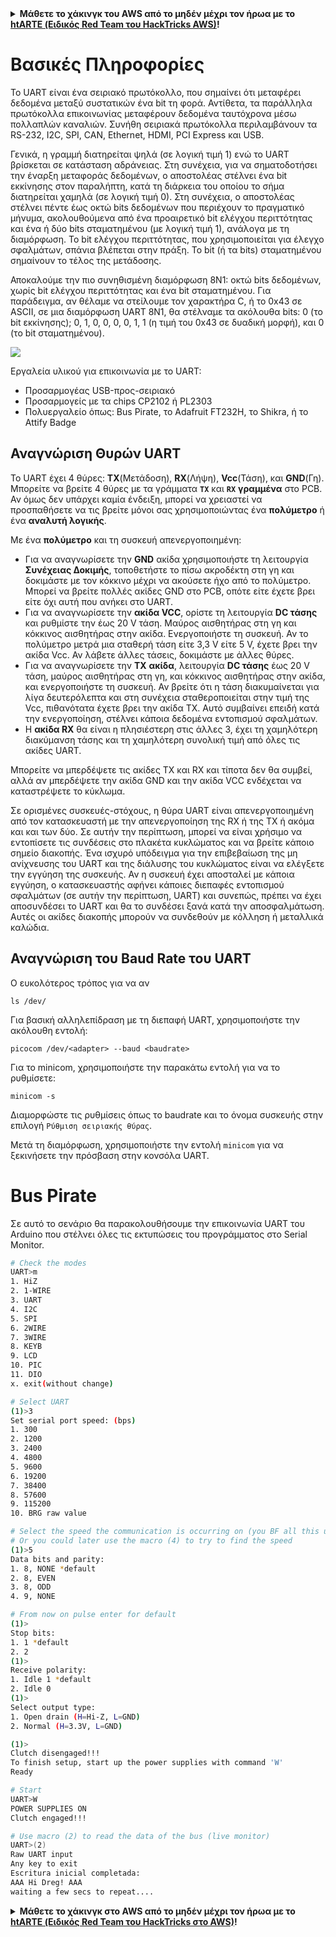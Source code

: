 <details>

<summary><strong>Μάθετε το χάκινγκ του AWS από το μηδέν μέχρι τον ήρωα με το</strong> <a href="https://training.hacktricks.xyz/courses/arte"><strong>htARTE (Ειδικός Red Team του HackTricks AWS)</strong></a><strong>!</strong></summary>

Άλλοι τρόποι υποστήριξης του HackTricks:

* Αν θέλετε να δείτε την **εταιρεία σας διαφημισμένη στο HackTricks** ή να **κατεβάσετε το HackTricks σε PDF** ελέγξτε τα [**ΣΧΕΔΙΑ ΣΥΝΔΡΟΜΗΣ**](https://github.com/sponsors/carlospolop)!
* Αποκτήστε το [**επίσημο PEASS & HackTricks swag**](https://peass.creator-spring.com)
* Ανακαλύψτε [**την Οικογένεια PEASS**](https://opensea.io/collection/the-peass-family), τη συλλογή μας από αποκλειστικά [**NFTs**](https://opensea.io/collection/the-peass-family)
* **Εγγραφείτε** στην 💬 [**ομάδα Discord**](https://discord.gg/hRep4RUj7f) ή στην [**ομάδα τηλεγραφήματος**](https://t.me/peass) ή **ακολουθήστε** μας στο **Twitter** 🐦 [**@carlospolopm**](https://twitter.com/hacktricks_live)**.**
* **Μοιραστείτε τα χάκινγκ κόλπα σας υποβάλλοντας PRs** στα [**HackTricks**](https://github.com/carlospolop/hacktricks) και [**HackTricks Cloud**](https://github.com/carlospolop/hacktricks-cloud) αποθετήρια του github.

</details>


# Βασικές Πληροφορίες

Το UART είναι ένα σειριακό πρωτόκολλο, που σημαίνει ότι μεταφέρει δεδομένα μεταξύ συστατικών ένα bit τη φορά. Αντίθετα, τα παράλληλα πρωτόκολλα επικοινωνίας μεταφέρουν δεδομένα ταυτόχρονα μέσω πολλαπλών καναλιών. Συνήθη σειριακά πρωτόκολλα περιλαμβάνουν τα RS-232, I2C, SPI, CAN, Ethernet, HDMI, PCI Express και USB.

Γενικά, η γραμμή διατηρείται ψηλά (σε λογική τιμή 1) ενώ το UART βρίσκεται σε κατάσταση αδράνειας. Στη συνέχεια, για να σηματοδοτήσει την έναρξη μεταφοράς δεδομένων, ο αποστολέας στέλνει ένα bit εκκίνησης στον παραλήπτη, κατά τη διάρκεια του οποίου το σήμα διατηρείται χαμηλά (σε λογική τιμή 0). Στη συνέχεια, ο αποστολέας στέλνει πέντε έως οκτώ bits δεδομένων που περιέχουν το πραγματικό μήνυμα, ακολουθούμενα από ένα προαιρετικό bit ελέγχου περιττότητας και ένα ή δύο bits σταματημένου (με λογική τιμή 1), ανάλογα με τη διαμόρφωση. Το bit ελέγχου περιττότητας, που χρησιμοποιείται για έλεγχο σφαλμάτων, σπάνια βλέπεται στην πράξη. Το bit (ή τα bits) σταματημένου σημαίνουν το τέλος της μετάδοσης.

Αποκαλούμε την πιο συνηθισμένη διαμόρφωση 8N1: οκτώ bits δεδομένων, χωρίς bit ελέγχου περιττότητας και ένα bit σταματημένου. Για παράδειγμα, αν θέλαμε να στείλουμε τον χαρακτήρα C, ή το 0x43 σε ASCII, σε μια διαμόρφωση UART 8N1, θα στέλναμε τα ακόλουθα bits: 0 (το bit εκκίνησης); 0, 1, 0, 0, 0, 0, 1, 1 (η τιμή του 0x43 σε δυαδική μορφή), και 0 (το bit σταματημένου).

![](<../../.gitbook/assets/image (648) (1) (1) (1) (1).png>)

Εργαλεία υλικού για επικοινωνία με το UART:

* Προσαρμογέας USB-προς-σειριακό
* Προσαρμογείς με τα chips CP2102 ή PL2303
* Πολυεργαλείο όπως: Bus Pirate, το Adafruit FT232H, το Shikra, ή το Attify Badge

## Αναγνώριση Θυρών UART

Το UART έχει 4 θύρες: **TX**(Μετάδοση), **RX**(Λήψη), **Vcc**(Τάση), και **GND**(Γη). Μπορείτε να βρείτε 4 θύρες με τα γράμματα **`TX`** και **`RX`** **γραμμένα** στο PCB. Αν όμως δεν υπάρχει καμία ένδειξη, μπορεί να χρειαστεί να προσπαθήσετε να τις βρείτε μόνοι σας χρησιμοποιώντας ένα **πολύμετρο** ή ένα **αναλυτή λογικής**.

Με ένα **πολύμετρο** και τη συσκευή απενεργοποιημένη:

* Για να αναγνωρίσετε την **GND** ακίδα χρησιμοποιήστε τη λειτουργία **Συνέχειας Δοκιμής**, τοποθετήστε το πίσω ακροδέκτη στη γη και δοκιμάστε με τον κόκκινο μέχρι να ακούσετε ήχο από το πολύμετρο. Μπορεί να βρείτε πολλές ακίδες GND στο PCB, οπότε είτε έχετε βρει είτε όχι αυτή που ανήκει στο UART.
* Για να αναγνωρίσετε την **ακίδα VCC**, ορίστε τη λειτουργία **DC τάσης** και ρυθμίστε την έως 20 V τάση. Μαύρος αισθητήρας στη γη και κόκκινος αισθητήρας στην ακίδα. Ενεργοποιήστε τη συσκευή. Αν το πολύμετρο μετρά μια σταθερή τάση είτε 3,3 V είτε 5 V, έχετε βρει την ακίδα Vcc. Αν λάβετε άλλες τάσεις, δοκιμάστε με άλλες θύρες.
* Για να αναγνωρίσετε την **TX** **ακίδα**, λειτουργία **DC τάσης** έως 20 V τάση, μαύρος αισθητήρας στη γη, και κόκκινος αισθητήρας στην ακίδα, και ενεργοποιήστε τη συσκευή. Αν βρείτε ότι η τάση διακυμαίνεται για λίγα δευτερόλεπτα και στη συνέχεια σταθεροποιείται στην τιμή της Vcc, πιθανότατα έχετε βρει την ακίδα TX. Αυτό συμβαίνει επειδή κατά την ενεργοποίηση, στέλνει κάποια δεδομένα εντοπισμού σφαλμάτων.
* Η **ακίδα RX** θα είναι η πλησιέστερη στις άλλες 3, έχει τη χαμηλότερη διακύμανση τάσης και τη χαμηλότερη συνολική τιμή από όλες τις ακίδες UART.

Μπορείτε να μπερδέψετε τις ακίδες TX και RX και τίποτα δεν θα συμβεί, αλλά αν μπερδέψετε την ακίδα GND και την ακίδα VCC ενδέχεται να καταστρέψετε το κύκλωμα.

Σε ορισμένες συσκευές-στόχους, η θύρα UART είναι απενεργοποιημένη από τον κατασκευαστή με την απενεργοποίηση της RX ή της TX ή ακόμα και και των δύο. Σε αυτήν την περίπτωση, μπορεί να είναι χρήσιμο να εντοπίσετε τις συνδέσεις στο πλακέτα κυκλώματος και να βρείτε κάποιο σημείο διακοπής. Ένα ισχυρό υπόδειγμα για την επιβεβαίωση της μη ανίχνευσης του UART και της διάλυσης του κυκλώματος είναι να ελέγξετε την εγγύηση της συσκευής. Αν η συσκευή έχει αποσταλεί με κάποια εγγύηση, ο κατασκευαστής αφήνει κάποιες διεπαφές εντοπισμού σφαλμάτων (σε αυτήν την περίπτωση, UART) και συνεπώς, πρέπει να έχει αποσυνδέσει το UART και θα το συνδέσει ξανά κατά την αποσφαλμάτωση. Αυτές οι ακίδες διακοπής μπορούν να συνδεθούν με κόλληση ή μεταλλικά καλώδια.

## Αναγνώριση του Baud Rate του UART

Ο ευκολότερος τρόπος για να αν
```
ls /dev/
```
Για βασική αλληλεπίδραση με τη διεπαφή UART, χρησιμοποιήστε την ακόλουθη εντολή:
```
picocom /dev/<adapter> --baud <baudrate>
```
Για το minicom, χρησιμοποιήστε την παρακάτω εντολή για να το ρυθμίσετε:
```
minicom -s
```
Διαμορφώστε τις ρυθμίσεις όπως το baudrate και το όνομα συσκευής στην επιλογή `Ρύθμιση σειριακής θύρας`.

Μετά τη διαμόρφωση, χρησιμοποιήστε την εντολή `minicom` για να ξεκινήσετε την πρόσβαση στην κονσόλα UART.

# Bus Pirate

Σε αυτό το σενάριο θα παρακολουθήσουμε την επικοινωνία UART του Arduino που στέλνει όλες τις εκτυπώσεις του προγράμματος στο Serial Monitor.
```bash
# Check the modes
UART>m
1. HiZ
2. 1-WIRE
3. UART
4. I2C
5. SPI
6. 2WIRE
7. 3WIRE
8. KEYB
9. LCD
10. PIC
11. DIO
x. exit(without change)

# Select UART
(1)>3
Set serial port speed: (bps)
1. 300
2. 1200
3. 2400
4. 4800
5. 9600
6. 19200
7. 38400
8. 57600
9. 115200
10. BRG raw value

# Select the speed the communication is occurring on (you BF all this until you find readable things)
# Or you could later use the macro (4) to try to find the speed
(1)>5
Data bits and parity:
1. 8, NONE *default
2. 8, EVEN
3. 8, ODD
4. 9, NONE

# From now on pulse enter for default
(1)>
Stop bits:
1. 1 *default
2. 2
(1)>
Receive polarity:
1. Idle 1 *default
2. Idle 0
(1)>
Select output type:
1. Open drain (H=Hi-Z, L=GND)
2. Normal (H=3.3V, L=GND)

(1)>
Clutch disengaged!!!
To finish setup, start up the power supplies with command 'W'
Ready

# Start
UART>W
POWER SUPPLIES ON
Clutch engaged!!!

# Use macro (2) to read the data of the bus (live monitor)
UART>(2)
Raw UART input
Any key to exit
Escritura inicial completada:
AAA Hi Dreg! AAA
waiting a few secs to repeat....
```
<details>

<summary><strong>Μάθετε το χάκινγκ στο AWS από το μηδέν μέχρι τον ήρωα με το</strong> <a href="https://training.hacktricks.xyz/courses/arte"><strong>htARTE (Ειδικός Red Team του HackTricks στο AWS)</strong></a><strong>!</strong></summary>

Άλλοι τρόποι υποστήριξης του HackTricks:

* Αν θέλετε να δείτε την **εταιρεία σας να διαφημίζεται στο HackTricks** ή να **κατεβάσετε το HackTricks σε μορφή PDF** ελέγξτε τα [**ΣΧΕΔΙΑ ΣΥΝΔΡΟΜΗΣ**](https://github.com/sponsors/carlospolop)!
* Αποκτήστε το [**επίσημο PEASS & HackTricks swag**](https://peass.creator-spring.com)
* Ανακαλύψτε [**την Οικογένεια PEASS**](https://opensea.io/collection/the-peass-family), τη συλλογή μας από αποκλειστικά [**NFTs**](https://opensea.io/collection/the-peass-family)
* **Εγγραφείτε στη** 💬 [**ομάδα Discord**](https://discord.gg/hRep4RUj7f) ή στη [**ομάδα telegram**](https://t.me/peass) ή **ακολουθήστε** μας στο **Twitter** 🐦 [**@carlospolopm**](https://twitter.com/hacktricks_live)**.**
* **Μοιραστείτε τα χάκινγκ κόλπα σας υποβάλλοντας PRs στα** [**HackTricks**](https://github.com/carlospolop/hacktricks) και [**HackTricks Cloud**](https://github.com/carlospolop/hacktricks-cloud) αποθετήρια στο GitHub.

</details>
